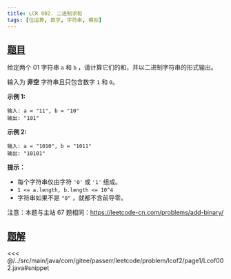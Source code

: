 ```yaml
---
title: LCR 002. 二进制求和
tags: [位运算, 数学, 字符串, 模拟]
---
```



## [题目](https://leetcode.cn/problems/JFETK5/)
给定两个 01 字符串 `a` 和 `b` ，请计算它们的和，并以二进制字符串的形式输出。

输入为 **非空** 字符串且只包含数字 `1` 和 `0`。

**示例 1:**

```
输入: a = "11", b = "10"
输出: "101"
```

**示例 2:**

```
输入: a = "1010", b = "1011"
输出: "10101"
```

**提示：**

* 每个字符串仅由字符 `'0'` 或 `'1'` 组成。
* `1 <= a.length, b.length <= 10^4`
* 字符串如果不是 `"0"` ，就都不含前导零。

注意：本题与主站 67 题相同：<https://leetcode-cn.com/problems/add-binary/>


## [题解](https://github.com/PasseRR/JavaLeetCode/blob/master/src/main/java/com/gitee/passerr/leetcode/problem/lcof2/page1/Lcof002.java)

<<< @/../src/main/java/com/gitee/passerr/leetcode/problem/lcof2/page1/Lcof002.java#snippet
